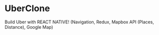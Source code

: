 # UberClone

Build Uber with REACT NATIVE! (Navigation, Redux, Mapbox API (Places, Distance), Google Map)
